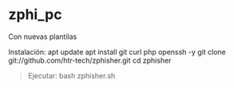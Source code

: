 # zphi_pc
Con nuevas plantilas

Instalación:
apt update
apt install git curl php openssh -y
git clone git://github.com/htr-tech/zphisher.git
cd zphisher
> Ejecutar: bash zphisher.sh
